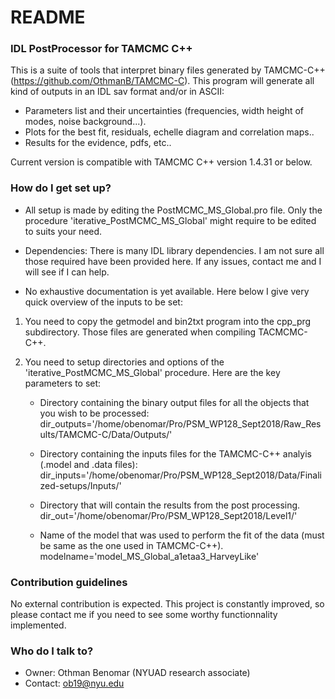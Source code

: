 # README #


### IDL PostProcessor for TAMCMC C++ ###

This is a suite of tools that interpret binary files generated by TAMCMC-C++ (https://github.com/OthmanB/TAMCMC-C). 
This program will generate all kind of outputs in an IDL sav format and/or in ASCII: 

* Parameters list and their uncertainties (frequencies, width height of modes, noise background...).
* Plots for the best fit, residuals, echelle diagram and correlation maps..
* Results for the evidence, pdfs, etc.. 

Current version is compatible with TAMCMC C++ version 1.4.31 or below.

### How do I get set up? ###

* All setup is made by editing the PostMCMC_MS_Global.pro file. Only the procedure 'iterative_PostMCMC_MS_Global' might require to be edited to suits your need.

* Dependencies: There is many IDL library dependencies. I am not sure all those required have been provided here. If any issues, contact me and I will see if I can help.

* No exhaustive documentation is yet available. 
Here below I give very quick overview of the inputs to be set:

1. You need to copy the getmodel and bin2txt program into the cpp_prg subdirectory.  Those files are generated when compiling TACMCMC-C++.
2. You need to setup  directories and options of the 'iterative_PostMCMC_MS_Global' procedure. Here are the key parameters to set:
    
	- Directory containing the binary output files for all the objects that you wish to be processed:
    	dir_outputs='/home/obenomar/Pro/PSM_WP128_Sept2018/Raw_Results/TAMCMC-C/Data/Outputs/'
    	
	- Directory containing the inputs files for the TAMCMC-C++ analyis (.model and .data files):
    	dir_inputs='/home/obenomar/Pro/PSM_WP128_Sept2018/Data/Finalized-setups/Inputs/'
    	
    - Directory that will contain the results from the post processing. 
    	dir_out='/home/obenomar/Pro/PSM_WP128_Sept2018/Level1/'
    	
    - Name of the model that was used to perform the fit of the data (must be same as the one used in TAMCMC-C++).
        modelname='model_MS_Global_a1etaa3_HarveyLike'


### Contribution guidelines ###

No external contribution is expected. This project is constantly improved, so please contact me if you need to see some worthy functionnality implemented. 

### Who do I talk to? ###

* Owner: Othman Benomar (NYUAD research associate)
* Contact: ob19@nyu.edu
